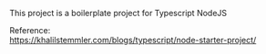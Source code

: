 This project is a boilerplate project for Typescript NodeJS


Reference:   
https://khalilstemmler.com/blogs/typescript/node-starter-project/